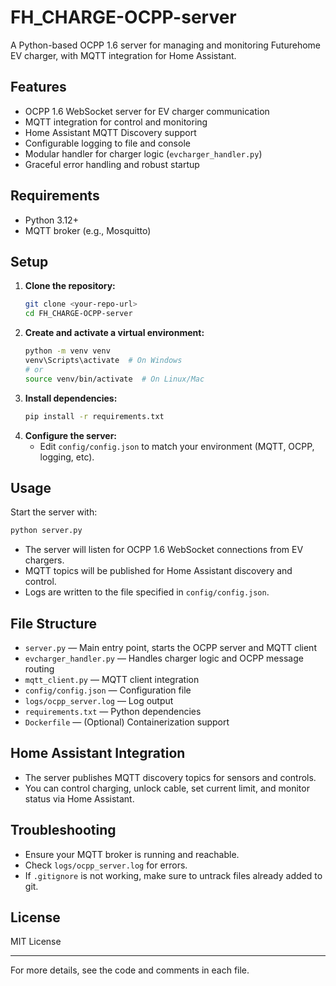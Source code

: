 # FH_CHARGE-OCPP-server

A Python-based OCPP 1.6 server for managing and monitoring Futurehome EV charger, with MQTT integration for Home Assistant.

## Features
- OCPP 1.6 WebSocket server for EV charger communication
- MQTT integration for control and monitoring
- Home Assistant MQTT Discovery support
- Configurable logging to file and console
- Modular handler for charger logic (`evcharger_handler.py`)
- Graceful error handling and robust startup

## Requirements
- Python 3.12+
- MQTT broker (e.g., Mosquitto)


## Setup
1. **Clone the repository:**
   ```sh
   git clone <your-repo-url>
   cd FH_CHARGE-OCPP-server
   ```
2. **Create and activate a virtual environment:**
   ```sh
   python -m venv venv
   venv\Scripts\activate  # On Windows
   # or
   source venv/bin/activate  # On Linux/Mac
   ```
3. **Install dependencies:**
   ```sh
   pip install -r requirements.txt
   ```
4. **Configure the server:**
   - Edit `config/config.json` to match your environment (MQTT, OCPP, logging, etc).

## Usage
Start the server with:
```sh
python server.py
```

- The server will listen for OCPP 1.6 WebSocket connections from EV chargers.
- MQTT topics will be published for Home Assistant discovery and control.
- Logs are written to the file specified in `config/config.json`.

## File Structure
- `server.py` — Main entry point, starts the OCPP server and MQTT client
- `evcharger_handler.py` — Handles charger logic and OCPP message routing
- `mqtt_client.py` — MQTT client integration
- `config/config.json` — Configuration file
- `logs/ocpp_server.log` — Log output
- `requirements.txt` — Python dependencies
- `Dockerfile` — (Optional) Containerization support

## Home Assistant Integration
- The server publishes MQTT discovery topics for sensors and controls.
- You can control charging, unlock cable, set current limit, and monitor status via Home Assistant.

## Troubleshooting
- Ensure your MQTT broker is running and reachable.
- Check `logs/ocpp_server.log` for errors.
- If `.gitignore` is not working, make sure to untrack files already added to git.

## License
MIT License

---
For more details, see the code and comments in each file.
